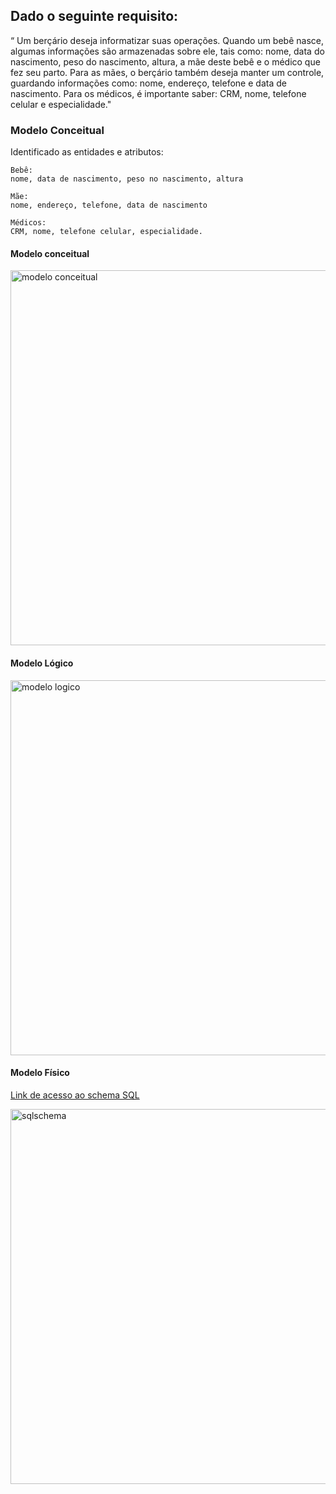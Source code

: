 <h2>Dado o seguinte requisito:</h2>

“ Um berçário deseja informatizar suas operações. Quando um bebê nasce, algumas
informações são armazenadas sobre ele, tais como: nome, data do nascimento, peso do
nascimento, altura, a mãe deste bebê e o médico que fez seu parto. Para as mães, o berçário
também deseja manter um controle, guardando informações como: nome, endereço, telefone
e data de nascimento. Para os médicos, é importante saber: CRM, nome, telefone celular e
especialidade."


<h3>Modelo Conceitual</h3>

Identificado as entidades e atributos: 

    Bebê: 
    nome, data de nascimento, peso no nascimento, altura

    Mãe:
    nome, endereço, telefone, data de nascimento

    Médicos: 
    CRM, nome, telefone celular, especialidade.

<h4>Modelo conceitual</h4>

   <img width="600" alt="modelo conceitual" src="https://github.com/lazarogomes99/FAP-Softex-2024-Ruby-on-Rails/assets/104474707/ec50762c-ce63-432e-995c-51d98010bb1e">


<h4>Modelo Lógico</h4>

  <img width="600" alt="modelo logico" src="https://github.com/lazarogomes99/FAP-Softex-2024-Ruby-on-Rails/assets/104474707/0c7648f7-d857-4057-a930-37eaacde57b6">



<h4>Modelo Físico</h4>

   [Link de acesso ao schema SQL](https://gist.github.com/lazarogomes99/02a15e54b280698e52e99b8bcf26fbd6)
   
   <img width="600" alt="sqlschema" src="https://github.com/lazarogomes99/FAP-Softex-2024-Ruby-on-Rails/assets/104474707/21db768f-050a-4055-b224-0010480aacda">




